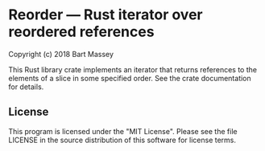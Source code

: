 # Reorder — Rust iterator over reordered references
Copyright (c) 2018 Bart Massey

This Rust library crate implements an iterator that returns
references to the elements of a slice in some specified
order. See the crate documentation for details.

## License

This program is licensed under the "MIT License".  Please
see the file LICENSE in the source distribution of this
software for license terms.
